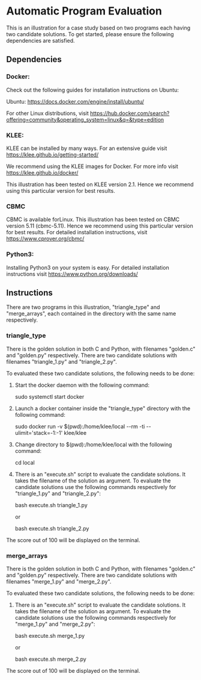 # Automatic Program Evaluation

This is an illustration for a case study based on two programs each having two candidate solutions. To get started, please ensure the following dependencies are satisfied.


## Dependencies

### Docker:

Check out the following guides for installation instructions on Ubuntu:

Ubuntu: https://docs.docker.com/engine/install/ubuntu/

For other Linux distributions, visit https://hub.docker.com/search?offering=community&operating_system=linux&q=&type=edition


### KLEE:

KLEE can be installed by many ways. For an extensive guide visit https://klee.github.io/getting-started/

We recommend using the KLEE images for Docker. For more info visit https://klee.github.io/docker/

This illustration has been tested on KLEE version 2.1. Hence we recommend using this particular version for best results.


### CBMC

CBMC is available forLinux. This illustration has been tested on CBMC version 5.11 (cbmc-5.11). Hence we recommend using this particular version for best results. For detailed installation instructions, visit https://www.cprover.org/cbmc/


### Python3:

Installing Python3 on your system is easy. For detailed installation instructions visit https://www.python.org/downloads/



## Instructions

There are two programs in this illustration, "triangle_type" and "merge_arrays", each contained in the directory with the same name respectively.




### triangle_type

There is the golden solution in both C and Python, with filenames "golden.c" and "golden.py" respectively. There are two candidate solutions with filenames "triangle_1.py" and "triangle_2.py".

To evaluated these two candidate solutions, the following needs to be done:

1. Start the docker daemon with the following command:

    sudo systemctl start docker

2. Launch a docker container inside the "triangle_type" directory with the following command:

    sudo docker run -v $(pwd):/home/klee/local --rm -ti --ulimit='stack=-1:-1' klee/klee

3. Change directory to $(pwd):/home/klee/local with the following command:

    cd local

4. There is an "execute.sh" script to evaluate the candidate solutions. It takes the filename of the solution as argument. To evaluate the candidate solutions use the following commands respectively for "triangle_1.py" and "triangle_2.py":

    bash execute.sh triangle_1.py

    or

    bash execute.sh triangle_2.py


The score out of 100 will be displayed on the terminal.





### merge_arrays

There is the golden solution in both C and Python, with filenames "golden.c" and "golden.py" respectively. There are two candidate solutions with filenames "merge_1.py" and "merge_2.py".

To evaluated these two candidate solutions, the following needs to be done:

1. There is an "execute.sh" script to evaluate the candidate solutions. It takes the filename of the solution as argument. To evaluate the candidate solutions use the following commands respectively for "merge_1.py" and "merge_2.py":

    bash execute.sh merge_1.py

    or

    bash execute.sh merge_2.py


The score out of 100 will be displayed on the terminal.
